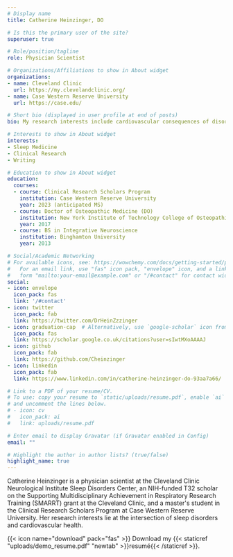 ```yaml
---
# Display name
title: Catherine Heinzinger, DO

# Is this the primary user of the site?
superuser: true

# Role/position/tagline
role: Physician Scientist

# Organizations/Affiliations to show in About widget
organizations:
- name: Cleveland Clinic
  url: https://my.clevelandclinic.org/
- name: Case Western Reserve University
  url: https://case.edu/

# Short bio (displayed in user profile at end of posts)
bio: My research interests include cardiovascular consequences of disordered sleep.

# Interests to show in About widget
interests:
- Sleep Medicine
- Clinical Research
- Writing

# Education to show in About widget
education:
  courses:
  - course: Clinical Research Scholars Program
    institution: Case Western Reserve University
    year: 2023 (anticipated MS)
  - course: Doctor of Osteopathic Medicine (DO)
    institution: New York Institute of Technology College of Osteopathic Medicine
    year: 2017
  - course: BS in Integrative Neuroscience
    institution: Binghamton University
    year: 2013

# Social/Academic Networking
# For available icons, see: https://wowchemy.com/docs/getting-started/page-builder/#icons
#   For an email link, use "fas" icon pack, "envelope" icon, and a link in the
#   form "mailto:your-email@example.com" or "/#contact" for contact widget.
social:
- icon: envelope
  icon_pack: fas
  link: '/#contact'
- icon: twitter
  icon_pack: fab
  link: https://twitter.com/DrHeinZzzinger
- icon: graduation-cap  # Alternatively, use `google-scholar` icon from `ai` icon pack
  icon_pack: fas
  link: https://scholar.google.co.uk/citations?user=sIwtMXoAAAAJ
- icon: github
  icon_pack: fab
  link: https://github.com/Cheinzinger
- icon: linkedin
  icon_pack: fab
  link: https://www.linkedin.com/in/catherine-heinzinger-do-93aa7a66/

# Link to a PDF of your resume/CV.
# To use: copy your resume to `static/uploads/resume.pdf`, enable `ai` icons in `params.toml`, 
# and uncomment the lines below.
# - icon: cv
#   icon_pack: ai
#   link: uploads/resume.pdf

# Enter email to display Gravatar (if Gravatar enabled in Config)
email: ""

# Highlight the author in author lists? (true/false)
highlight_name: true
---
```


Catherine Heinzinger is a physician scientist at the Cleveland Clinic Neurological Institute Sleep Disorders Center, an NIH-funded T32 scholar on the Supporting Multidisciplinary Achievement in Respiratory Research Training (SMARRT) grant at the Cleveland Clinic, and a master's student in the Clinical Research Scholars Program at Case Western Reserve University. Her research interests lie at the intersection of sleep disorders and cardiovascular health.

{{< icon name="download" pack="fas" >}} Download my {{< staticref "uploads/demo_resume.pdf" "newtab" >}}resumé{{< /staticref >}}.
